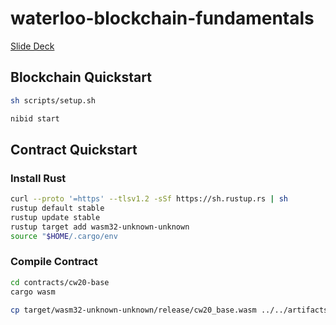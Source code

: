 # waterloo-blockchain-fundamentals

[Slide Deck](https://docs.google.com/presentation/d/1-5zlushR_7ykjQcqkJotKxLTuGIIaatlDyOz-mqK9tc/edit?usp=sharing)

## Blockchain Quickstart

```bash
sh scripts/setup.sh

nibid start
```

## Contract Quickstart

### Install Rust

```bash
curl --proto '=https' --tlsv1.2 -sSf https://sh.rustup.rs | sh
rustup default stable
rustup update stable
rustup target add wasm32-unknown-unknown
source "$HOME/.cargo/env
```

### Compile Contract

```bash
cd contracts/cw20-base
cargo wasm

cp target/wasm32-unknown-unknown/release/cw20_base.wasm ../../artifacts/
```